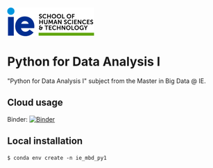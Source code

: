 ![IE](img/ie.png)

# Python for Data Analysis I

"Python for Data Analysis I" subject from the Master in Big Data @ IE.

## Cloud usage

Binder: [![Binder](https://mybinder.org/badge_logo.svg)](https://mybinder.org/v2/gh/astrojuanlu/ie-mbd-python-data-analysis-i/main?filepath=intro.ipynb)

## Local installation

```
$ conda env create -n ie_mbd_py1
```

